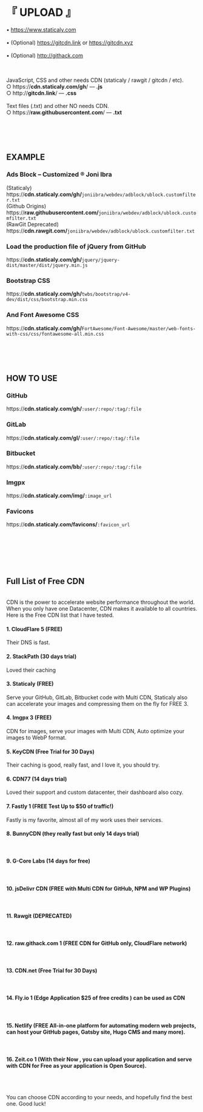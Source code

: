 # 『 UPLOAD 』

•  https://www.staticaly.com
<br /><br />•  (Optional) https://gitcdn.link or https://gitcdn.xyz
<br /><br />•  (Optional) http://githack.com
<br /><br /><br />

JavaScript, CSS and other needs CDN (staticaly / rawgit / gitcdn / etc).
<br />
○  https://<b>cdn.staticaly.com/gh</b>/  ––  <b>.js</b>
<br />
○  http://<b>gitcdn.link</b>/  ––  <b>.css</b>
<br /><br />
Text files (.txt) and other NO needs CDN.
<br />
○  https://<b>raw.githubusercontent.com</b>/  ––  <b>.txt</b>
<br /><br /><br /><br /><br />


## EXAMPLE

### Ads Block – Customized ® Joni Ibra
(Staticaly) https://<b>cdn.staticaly.com/gh/</b><code>joniibra/webdev/adblock/ublock.customfilter.txt</code>
<br />(Github Origins) https://<b>raw.githubusercontent.com/</b><code>joniibra/webdev/adblock/ublock.customfilter.txt</code>
<br />(RawGit Deprecated) https://<b>cdn.rawgit.com/</b><code>joniibra/webdev/adblock/ublock.customfilter.txt</code>
<br />
### Load the production file of jQuery from GitHub
https://<b>cdn.staticaly.com/gh/</b><code>jquery/jquery-dist/master/dist/jquery.min.js</code>
<br />
### Bootstrap CSS
https://<b>cdn.staticaly.com/gh/</b><code>twbs/bootstrap/v4-dev/dist/css/bootstrap.min.css</code>
<br />
### And Font Awesome CSS
https://<b>cdn.staticaly.com/gh/</b><code>FortAwesome/Font-Awesome/master/web-fonts-with-css/css/fontawesome-all.min.css</code>
<br /><br /><br /><br /><br />


## HOW TO USE

### GitHub
https://<b>cdn.staticaly.com/gh/</b><code>:user/:repo/:tag/:file</code>
<br />
### GitLab
https://<b>cdn.staticaly.com/gl/</b><code>:user/:repo/:tag/:file</code>
<br />
### Bitbucket
https://<b>cdn.staticaly.com/bb/</b><code>:user/:repo/:tag/:file</code>
<br />
### Imgpx
https://<b>cdn.staticaly.com/img/</b><code>:image_url</code>
<br />
### Favicons
https://<b>cdn.staticaly.com/favicons/</b><code>:favicon_url</code>
<br /><br /><br />



<br /><br /><br />
## Full List of Free CDN
<br />
CDN is the power to accelerate website performance throughout the world. When you only have one Datacenter, CDN makes it available to all countries. Here is the Free CDN list that I have tested.
<br />

#### 1. CloudFlare 5 (FREE)
Their DNS is fast.
<br />

#### 2. StackPath (30 days trial)
Loved their caching
<br />

#### 3. Staticaly (FREE)
Serve your GitHub, GitLab, Bitbucket code with Multi CDN, Staticaly also can accelerate your images and compressing them on the fly for FREE 3.
<br />

#### 4. Imgpx 3 (FREE)
CDN for images, serve your images with Multi CDN, Auto optimize your images to WebP format.
<br />

#### 5. KeyCDN (Free Trial for 30 Days)
Their caching is good, really fast, and I love it, you should try.
<br />

#### 6. CDN77 (14 days trial)
Loved their support and custom datacenter, their dashboard also cozy.
<br />

#### 7. Fastly 1 (FREE Test Up to $50 of traffic!)
Fastly is my favorite, almost all of my work uses their services.
<br />

#### 8. BunnyCDN (they really fast but only 14 days trial)
<br />

#### 9. G-Core Labs (14 days for free)
<br />

#### 10. jsDelivr CDN (FREE with Multi CDN for GitHub, NPM and WP Plugins)
<br />

#### 11. Rawgit (DEPRECATED)
<br />

#### 12. raw.githack.com 1 (FREE CDN for GitHub only, CloudFlare network)
<br />

#### 13. CDN.net (Free Trial for 30 Days)
<br />

#### 14. Fly.io 1 (Edge Application $25 of free credits ) can be used as CDN
<br />

#### 15. Netlify (FREE All-in-one platform for automating modern web projects, can host your GitHub pages, Gatsby site, Hugo CMS and many more).
<br />

#### 16. Zeit.co 1 (With their Now , you can upload your application and serve with CDN for Free as your application is Open Source).
<br />
<br />

You can choose CDN according to your needs, and hopefully find the best one.
Good luck!
